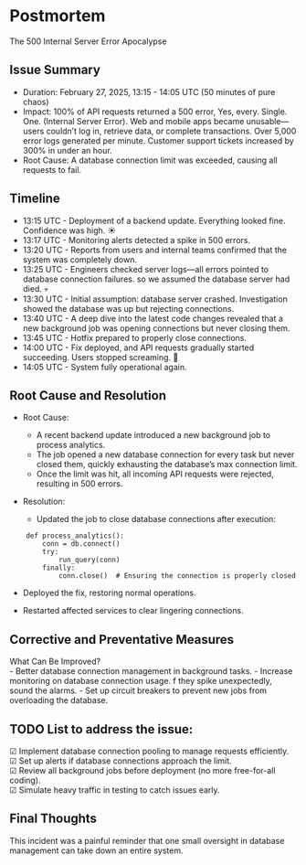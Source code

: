 # Postmortem
The 500 Internal Server Error Apocalypse
## Issue Summary

   - Duration: February 27, 2025, 13:15 - 14:05 UTC (50 minutes of pure chaos)
   - Impact:
        100% of API requests returned a 500 error, Yes, every. Single. One. (Internal Server Error).
        Web and mobile apps became unusable—users couldn’t log in, retrieve data, or complete transactions.
        Over 5,000 error logs generated per minute.
        Customer support tickets increased by 300% in under an hour.
   - Root Cause:
    A database connection limit was exceeded, causing all requests to fail.

## Timeline

   - 13:15 UTC - Deployment of a backend update. Everything looked fine. Confidence was high. ☀️  
   - 13:17 UTC - Monitoring alerts detected a spike in 500 errors.  
   - 13:20 UTC - Reports from users and internal teams confirmed that the system was completely down.  
   - 13:25 UTC - Engineers checked server logs—all errors pointed to database connection failures. so we assumed the database server had died. 💀  
   - 13:30 UTC - Initial assumption: database server crashed. Investigation showed the database was up but rejecting connections.  
   - 13:40 UTC - A deep dive into the latest code changes revealed that a new background job was opening connections but never closing them.  
   - 13:45 UTC - Hotfix prepared to properly close connections.  
   - 14:00 UTC - Fix deployed, and API requests gradually started succeeding. Users stopped screaming. 🎉  
   - 14:05 UTC - System fully operational again.  

## Root Cause and Resolution
- Root Cause:

   - A recent backend update introduced a new background job to process analytics.
   - The job opened a new database connection for every task but never closed them, quickly exhausting the database’s max connection limit.
   - Once the limit was hit, all incoming API requests were rejected, resulting in 500 errors.

- Resolution:

   - Updated the job to close database connections after execution:  
```
    def process_analytics():
        conn = db.connect()
        try:
            run_query(conn)
        finally:
            conn.close()  # Ensuring the connection is properly closed  
```  
   - Deployed the fix, restoring normal operations.  

   - Restarted affected services to clear lingering connections.  

## Corrective and Preventative Measures
What Can Be Improved?  
    - Better database connection management in background tasks.
    - Increase monitoring on database connection usage. f they spike unexpectedly, sound the alarms.
    - Set up circuit breakers to prevent new jobs from overloading the database.

## TODO List to address the issue:

☑ Implement database connection pooling to manage requests efficiently.  
☑ Set up alerts if database connections approach the limit.  
☑ Review all background jobs before deployment (no more free-for-all coding).  
☑ Simulate heavy traffic in testing to catch issues early.  

## Final Thoughts

This incident was a painful reminder that one small oversight in database management can take down an entire system.